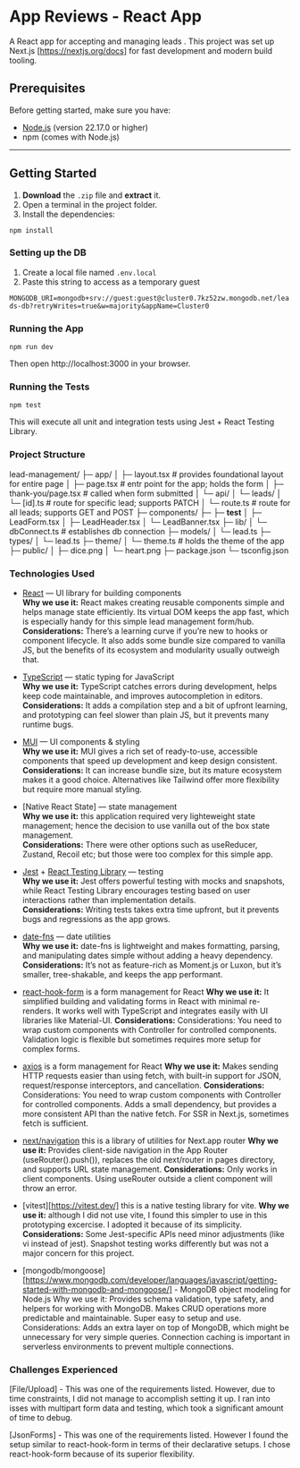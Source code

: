 # App Reviews - React App

A React app for accepting and managing leads . This project was set up Next.js [https://nextjs.org/docs] for fast development and modern build tooling.

## Prerequisites

Before getting started, make sure you have:

- [Node.js](https://nodejs.org/) (version 22.17.0 or higher)
- npm (comes with Node.js)

---

## Getting Started

1. **Download** the `.zip` file and **extract** it.
2. Open a terminal in the project folder.
3. Install the dependencies:

```
npm install
```

### Setting up the DB

1. Create a local file named `.env.local`
2. Paste this string to access as a temporary guest

`MONGODB_URI=mongodb+srv://guest:guest@cluster0.7kz52zw.mongodb.net/leads-db?retryWrites=true&w=majority&appName=Cluster0`

### Running the App

```
npm run dev

```

Then open http://localhost:3000 in your browser.

### Running the Tests

```
npm test

```

This will execute all unit and integration tests using Jest + React Testing Library.

### Project Structure

lead-management/
├─ app/
│ ├─ layout.tsx # provides foundational layout for entire page
│ ├─ page.tsx # entr point for the app; holds the form
│ ├─ thank-you/page.tsx # called when form submitted
│ └─ api/
│ └─ leads/
│ └─ [id].ts # route for specific lead; supports PATCH
│ └─ route.ts # route for all leads; supports GET and POST
├─ components/
├─ ├─ **test**
│ ├─ LeadForm.tsx
│ ├─ LeadHeader.tsx
│ └─ LeadBanner.tsx
├─ lib/
│ └─ dbConnect.ts # establishes db connection
├─ models/
│ └─ lead.ts
├─ types/
│ └─ lead.ts
├─ theme/
│ └─ theme.ts # holds the theme of the app
├─ public/
│ ├─ dice.png
│ └─ heart.png
├─ package.json
└─ tsconfig.json

### Technologies Used

- [React](https://react.dev/) — UI library for building components  
  **Why we use it:** React makes creating reusable components simple and helps manage state efficiently. Its virtual DOM keeps the app fast, which is especially handy for this simple lead management form/hub.  
  **Considerations:** There’s a learning curve if you’re new to hooks or component lifecycle. It also adds some bundle size compared to vanilla JS, but the benefits of its ecosystem and modularity usually outweigh that.

- [TypeScript](https://www.typescriptlang.org/) — static typing for JavaScript  
  **Why we use it:** TypeScript catches errors during development, helps keep code maintainable, and improves autocompletion in editors.  
  **Considerations:** It adds a compilation step and a bit of upfront learning, and prototyping can feel slower than plain JS, but it prevents many runtime bugs.

- [MUI](https://mui.com/) — UI components & styling  
  **Why we use it:** MUI gives a rich set of ready-to-use, accessible components that speed up development and keep design consistent.  
  **Considerations:** It can increase bundle size, but its mature ecosystem makes it a good choice. Alternatives like Tailwind offer more flexibility but require more manual styling.

- [Native React State] — state management  
  **Why we use it:** this application required very lighteweight state management; hence the decision to use vanilla out of the box state management.  
  **Considerations:** There were other options such as useReducer, Zustand, Recoil etc; but those were too complex for this simple app.

- [Jest](https://jestjs.io/) + [React Testing Library](https://testing-library.com/) — testing  
  **Why we use it:** Jest offers powerful testing with mocks and snapshots, while React Testing Library encourages testing based on user interactions rather than implementation details.  
  **Considerations:** Writing tests takes extra time upfront, but it prevents bugs and regressions as the app grows.

- [date-fns](https://date-fns.org/) — date utilities  
  **Why we use it:** date-fns is lightweight and makes formatting, parsing, and manipulating dates simple without adding a heavy dependency.  
  **Considerations:** It’s not as feature-rich as Moment.js or Luxon, but it’s smaller, tree-shakable, and keeps the app performant.

- [react-hook-form](https://react-hook-form.com/) is a form management for React
  **Why we use it:** It simplified building and validating forms in React with minimal re-renders. It works well with TypeScript and integrates easily with UI libraries like Material-UI.
  **Considerations:** Considerations: You need to wrap custom components with Controller for controlled components. Validation logic is flexible but sometimes requires more setup for complex forms.

- [axios](https://axios-http.com/) is a form management for React
  **Why we use it:** Makes sending HTTP requests easier than using fetch, with built-in support for JSON, request/response interceptors, and cancellation.
  **Considerations:** Considerations: You need to wrap custom components with Controller for controlled components. Adds a small dependency, but provides a more consistent API than the native fetch. For SSR in Next.js, sometimes fetch is sufficient.

- [next/navigation](https://nextjs.org/docs/app/building-your-application/routing/navigation-and-routing) this is a library of utilities for Next.app router
  **Why we use it:** Provides client-side navigation in the App Router (useRouter().push()), replaces the old next/router in pages directory, and supports URL state management.
  **Considerations:** Only works in client components. Using useRouter outside a client component will throw an error.

- [vitest][https://vitest.dev/] this is a native testing library for vite.
  **Why we use it:** although I did not use vite, I found this simpler to use in this prototyping excercise. I adopted it because of its simplicity.
  **Considerations:** Some Jest-specific APIs need minor adjustments (like vi instead of jest). Snapshot testing works differently but was not a major concern for this project.

- [mongodb/mongoose][https://www.mongodb.com/developer/languages/javascript/getting-started-with-mongodb-and-mongoose/] - MongoDB object modeling for Node.js
  Why we use it: Provides schema validation, type safety, and helpers for working with MongoDB. Makes CRUD operations more predictable and maintainable. Super easy to setup and use.
  Considerations: Adds an extra layer on top of MongoDB, which might be unnecessary for very simple queries. Connection caching is important in serverless environments to prevent multiple connections.

### Challenges Experienced

[File/Upload] - This was one of the requirements listed. However, due to time constraints, I did not manage to accomplish setting it up. I ran into isses with multipart form data and testing, which took a significant amount of time to debug.

[JsonForms] - This was one of the requirements listed. However I found the setup similar to react-hook-form in terms of their declarative setups. I chose react-hook-form because of its superior flexibility.
